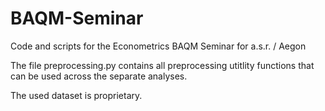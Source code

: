 # BAQM-Seminar
Code and scripts for the Econometrics BAQM Seminar for a.s.r. / Aegon

The file preprocessing.py contains all preprocessing utitlity functions that can be used across the separate analyses.

The used dataset is proprietary.
